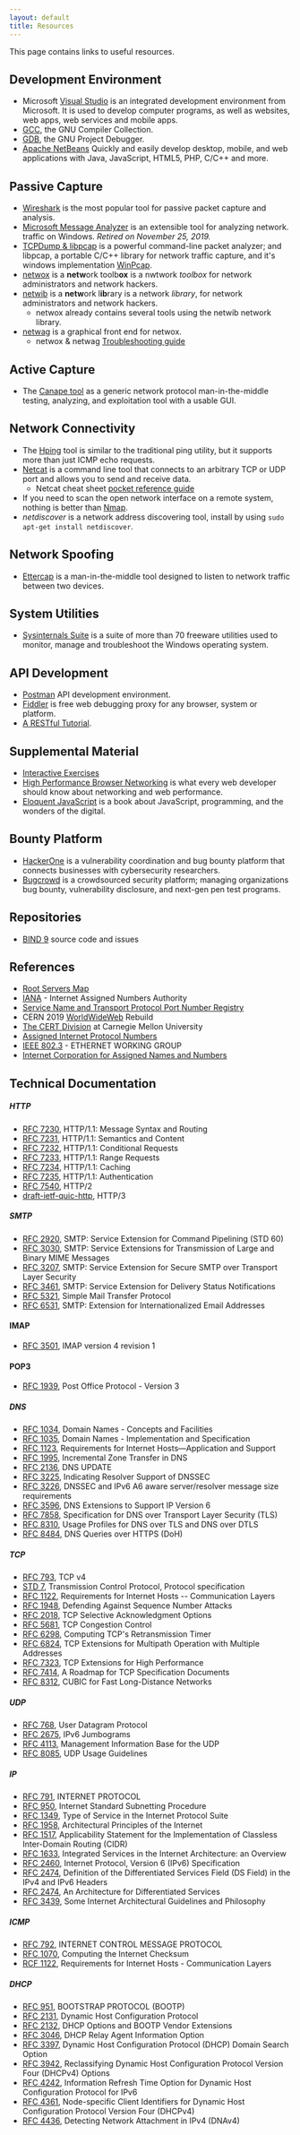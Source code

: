 ```yaml
---
layout: default
title: Resources
---
```


This page contains links to useful resources.

Development Environment
------------------------------------
- Microsoft  [Visual Studio](https://visualstudio.microsoft.com/) is an integrated development environment from Microsoft. It is used to develop computer programs, as well as websites, web apps, web services and mobile apps.
- [GCC](https://gcc.gnu.org/), the GNU Compiler Collection.
- [GDB](https://www.gnu.org/software/gdb/), the GNU Project Debugger.
- [Apache NetBeans](https://netbeans.org/) Quickly and easily develop desktop, mobile, and web applications
with Java, JavaScript, HTML5, PHP, C/C++ and more.

Passive Capture
------------------------------------
- [Wireshark](https://www.wireshark.org/) is the most popular tool for passive packet capture and analysis.
- [Microsoft Message Analyzer](https://docs.microsoft.com/en-us/message-analyzer/microsoft-message-analyzer-operating-guide) is an extensible tool for analyzing network.
traffic on Windows. *Retired on November 25, 2019.*
- [TCPDump & libpcap](http://www.tcpdump.org/) is a powerful command-line packet analyzer; and libpcap, a portable C/C++ library for network traffic capture, and it's windows implementation [WinPcap](https://www.winpcap.org/).
- [netwox](http://www.cis.syr.edu/~wedu/Teaching/cis758/netw522/netwox-doc_html/) is a **netw**ork toolb**ox** is a nwtwork _toolbox_ for network administrators and network hackers.
- [netwib](http://www.cis.syr.edu/~wedu/seed/Labs/Lab_Setup/netw522/) is a <b>netw</b>ork l<b>ib</b>rary is a network _library_, for network administrators and network hackers.
  - netwox already contains several tools using the netwib network library.
- [netwag](http://www.cis.syr.edu/~wedu/seed/Labs/Lab_Setup/netw522/netwag-doc_html/) is a graphical front end for netwox.
  - netwox & netwag [Troubleshooting guide](docs\netwox.pdf)

Active Capture
------------------------------------
- The [Canape tool](https://github.com/ctxis/canape) as a generic network protocol man-in-the-middle testing, analyzing, and exploitation tool with a usable GUI.

Network Connectivity
------------------------------------
- The [Hping](http://www.hping.org/) tool is similar to the traditional ping utility, but it supports more than just ICMP echo requests.
- [Netcat](http://netcat.sourceforge.net/) is a command line tool that connects to an arbitrary TCP or UDP port and allows you to send and receive data.
  - Netcat cheat sheet [pocket reference guide](docs/netcat_cheat_sheet_v1.pdf)
- If you need to scan the open network interface on a remote system, nothing is better than [Nmap](https://nmap.org/).
- _netdiscover_ is a network address discovering tool, install by using `sudo apt-get install netdiscover`.

Network Spoofing
------------------------------------
- [Ettercap](https://www.ettercap-project.org/) is a man-in-the-middle tool designed to
listen to network traffic between two devices.

System Utilities
------------------------------------
- [Sysinternals Suite](https://docs.microsoft.com/en-us/sysinternals/) is a suite of more than 70 freeware utilities used to monitor, manage and troubleshoot the Windows operating system.

API Development
------------------------------------
- [Postman](https://www.getpostman.com/]) API development environment.
- [Fiddler](https://www.telerik.com/fiddler) is free web debugging proxy for any browser, system or platform.
- [A RESTful Tutorial](https://www.restapitutorial.com/).


Supplemental Material
------------------------------------
-  [Interactive Exercises](http://gaia.cs.umass.edu/kurose_ross/interactive/)
-  [High Performance Browser Networking](https://hpbn.co/) is what every web developer should know about networking and web performance.
-  [Eloquent JavaScript](https://eloquentjavascript.net/) is a book about JavaScript, programming, and the wonders of the digital.

Bounty Platform
-----------------------------------
- [HackerOne](https://www.hackerone.com/) is a vulnerability coordination and bug bounty platform that connects businesses with cybersecurity researchers.
- [Bugcrowd](https://www.bugcrowd.com/) is a crowdsourced security platform; managing organizations bug bounty, vulnerability disclosure, and next-gen pen test programs.

Repositories
-----------------------------------
 - [BIND 9](https://gitlab.isc.org/isc-projects/bind9) source code and issues

References
-----------------------------------
- [Root Servers Map](https://root-servers.org/)
- [IANA](https://www.iana.org/) - Internet Assigned Numbers Authority
- [Service Name and Transport Protocol Port Number Registry](https://www.iana.org/assignments/service-names-port-numbers/service-names-port-numbers.xhtml)
- CERN 2019 [WorldWideWeb](https://worldwideweb.cern.ch/browser/) Rebuild
- [The CERT Division](https://www.sei.cmu.edu/about/divisions/cert/index.cfm) at Carnegie Mellon University
- [Assigned Internet Protocol Numbers](https://www.iana.org/assignments/protocol-numbers/protocol-numbers.xhtml)
- [IEEE 802.3](http://www.ieee802.org/3/) - ETHERNET WORKING GROUP
- [Internet Corporation for Assigned Names and Numbers](http://www.icann.org/)

Technical Documentation
-----------------------------------
##### HTTP
  - [RFC 7230](https://tools.ietf.org/html/rfc7230), HTTP/1.1: Message Syntax and Routing
  - [RFC 7231](https://tools.ietf.org/html/rfc7231), HTTP/1.1: Semantics and Content
  - [RFC 7232](https://tools.ietf.org/html/rfc7232), HTTP/1.1: Conditional Requests
  - [RFC 7233](https://tools.ietf.org/html/rfc7233), HTTP/1.1: Range Requests
  - [RFC 7234](https://tools.ietf.org/html/rfc7234), HTTP/1.1: Caching
  - [RFC 7235](https://tools.ietf.org/html/rfc7235), HTTP/1.1: Authentication
  - [RFC 7540](https://tools.ietf.org/html/rfc7540), HTTP/2
  - [draft-ietf-quic-http](https://tools.ietf.org/html/draft-ietf-quic-http-23), HTTP/3

##### SMTP
  - [RFC 2920](https://tools.ietf.org/html/rfc2920), SMTP: Service Extension for Command Pipelining (STD 60)
  - [RFC 3030](https://tools.ietf.org/html/rfc3030), SMTP: Service Extensions for Transmission of Large and Binary MIME Messages
  - [RFC 3207](https://tools.ietf.org/html/rfc3207), SMTP: Service Extension for Secure SMTP over Transport Layer Security
  - [RFC 3461](https://tools.ietf.org/html/rfc3461), SMTP: Service Extension for Delivery Status Notifications
  - [RFC 5321](https://tools.ietf.org/html/rfc5321), Simple Mail Transfer Protocol
  - [RFC 6531](https://tools.ietf.org/html/rfc6531), SMTP: Extension for Internationalized Email Addresses

#### IMAP
  - [RFC 3501](https://tools.ietf.org/html/rfc3501), IMAP version 4 revision 1

#### POP3
  - [RFC 1939](https://tools.ietf.org/html/rfc1939), Post Office Protocol - Version 3

##### DNS
  - [RFC 1034](https://tools.ietf.org/html/rfc1034), Domain Names - Concepts and Facilities
  - [RFC 1035](https://tools.ietf.org/html/rfc1035), Domain Names - Implementation and Specification
  - [RFC 1123](https://tools.ietf.org/html/rfc1123), Requirements for Internet Hosts—Application and Support
  - [RFC 1995](https://tools.ietf.org/html/rfc1995), Incremental Zone Transfer in DNS
  - [RFC 2136](https://tools.ietf.org/html/rfc2136), DNS UPDATE
  - [RFC 3225](https://tools.ietf.org/html/rfc3225), Indicating Resolver Support of DNSSEC
  - [RFC 3226](https://tools.ietf.org/html/rfc3226), DNSSEC and IPv6 A6 aware server/resolver message size requirements
  - [RFC 3596](https://tools.ietf.org/html/rfc3596), DNS Extensions to Support IP Version 6
  - [RFC 7858](https://tools.ietf.org/html/rfc7858), Specification for DNS over Transport Layer Security (TLS)
  - [RFC 8310](https://tools.ietf.org/html/rfc8310), Usage Profiles for DNS over TLS and DNS over DTLS
  - [RFC 8484](https://tools.ietf.org/html/rfc8484), DNS Queries over HTTPS (DoH)

##### TCP
  - [RFC 793](https://tools.ietf.org/html/rfc793), TCP v4
  - [STD 7](https://tools.ietf.org/html/std7), Transmission Control Protocol, Protocol specification
  - [RFC 1122](https://tools.ietf.org/html/rfc1122), Requirements for Internet Hosts -- Communication Layers
  - [RFC 1948](https://tools.ietf.org/html/rfc1948), Defending Against Sequence Number Attacks
  - [RFC 2018](https://tools.ietf.org/html/rfc2018), TCP Selective Acknowledgment Options
  - [RFC 5681](https://tools.ietf.org/html/rfc5681), TCP Congestion Control
  - [RFC 6298](https://tools.ietf.org/html/rfc6298), Computing TCP's Retransmission Timer
  - [RFC 6824](https://tools.ietf.org/html/rfc6824), TCP Extensions for Multipath Operation with Multiple Addresses
  - [RFC 7323](https://tools.ietf.org/html/rfc7323), TCP Extensions for High Performance
  - [RFC 7414](https://tools.ietf.org/html/rfc7414), A Roadmap for TCP Specification Documents
  - [RFC 8312](https://tools.ietf.org/html/rfc8312), CUBIC for Fast Long-Distance Networks

##### UDP
  - [RFC 768](https://tools.ietf.org/html/rfc768), User Datagram Protocol
  - [RFC 2675](https://tools.ietf.org/html/rfc2675), IPv6 Jumbograms
  - [RFC 4113](https://tools.ietf.org/html/rfc4113), Management Information Base for the UDP
  - [RFC 8085](https://tools.ietf.org/html/rfc8085), UDP Usage Guidelines

##### IP
  - [RFC 791](https://tools.ietf.org/html/rfc791),  INTERNET PROTOCOL
  - [RFC 950](https://tools.ietf.org/html/rfc950), Internet Standard Subnetting Procedure
  - [RFC 1349](https://tools.ietf.org/html/rfc1349), Type of Service in the Internet Protocol Suite
  - [RFC 1958](https://tools.ietf.org/html/rfc1958), Architectural Principles of the Internet
  - [RFC 1517](https://tools.ietf.org/html/rfc1517), Applicability Statement for the Implementation of Classless Inter-Domain Routing (CIDR)
  - [RFC 1633](https://tools.ietf.org/html/rfc1633), Integrated Services in the Internet Architecture: an Overview
  - [RFC 2460](https://tools.ietf.org/html/rfc2460), Internet Protocol, Version 6 (IPv6) Specification
  - [RFC 2474](https://tools.ietf.org/html/rfc2474), Definition of the Differentiated Services Field (DS Field) in the IPv4 and IPv6 Headers
  - [RFC 2474](https://tools.ietf.org/html/rfc2475), An Architecture for Differentiated Services
  - [RFC 3439](https://tools.ietf.org/html/rfc3439), Some Internet Architectural Guidelines and Philosophy

##### ICMP
  - [RFC 792](https://tools.ietf.org/html/rfc792), INTERNET CONTROL MESSAGE PROTOCOL
  - [RFC 1070](https://tools.ietf.org/html/rfc1071), Computing the Internet Checksum
  - [RCF 1122](https://tools.ietf.org/html/rfc1122), Requirements for Internet Hosts - Communication Layers

##### DHCP
  - [RFC 951](https://tools.ietf.org/html/rfc951), BOOTSTRAP PROTOCOL (BOOTP)
  - [RFC 2131](https://tools.ietf.org/html/rfc2131), Dynamic Host Configuration Protocol
  - [RFC 2132](https://tools.ietf.org/html/rfc2132), DHCP Options and BOOTP Vendor Extensions
  - [RFC 3046](https://tools.ietf.org/html/rfc3046), DHCP Relay Agent Information Option
  - [RFC 3397](https://tools.ietf.org/html/rfc3346), Dynamic Host Configuration Protocol (DHCP) Domain Search Option
  - [RFC 3942](https://tools.ietf.org/html/rfc3942), Reclassifying Dynamic Host Configuration Protocol Version Four (DHCPv4) Options
  - [RFC 4242](https://tools.ietf.org/html/rfc4242), Information Refresh Time Option for Dynamic Host Configuration Protocol for IPv6
  - [RFC 4361](https://tools.ietf.org/html/rfc4361), Node-specific Client Identifiers for Dynamic Host Configuration Protocol Version Four (DHCPv4)
  - [RFC 4436](https://tools.ietf.org/html/rfc4436), Detecting Network Attachment in IPv4 (DNAv4)
